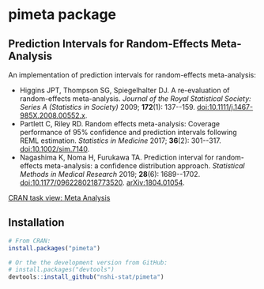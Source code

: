 
# pimeta package


## Prediction Intervals for Random-Effects Meta-Analysis

An implementation of prediction intervals for random-effects meta-analysis:

- Higgins JPT, Thompson SG, Spiegelhalter DJ. A re-evaluation of random-effects meta-analysis. *Journal of the Royal Statistical Society: Series A (Statistics in Society)* 2009; **172**(1): 137--159. [doi:10.1111/j.1467-985X.2008.00552.x](https://doi.org/10.1111/j.1467-985X.2008.00552.x).
- Partlett C, Riley RD. Random effects meta-analysis: Coverage performance of 95% confidence
and prediction intervals following REML estimation. *Statistics in Medicine* 2017; **36**(2): 301--317. [doi:10.1002/sim.7140](https://doi.org/10.1002/sim.7140).
- Nagashima K, Noma H, Furukawa TA. Prediction interval for random-effects meta-analysis: a confidence distribution approach. *Statistical Methods in Medical Research* 2019; **28**(6): 1689--1702. [doi:10.1177/0962280218773520](https://doi.org/10.1177/0962280218773520). [arXiv:1804.01054](https://arxiv.org/abs/1804.01054).

[CRAN task view: Meta Analysis](https://cran.r-project.org/view=MetaAnalysis)


## Installation

``` r
# From CRAN:
install.packages("pimeta")

# Or the the development version from GitHub:
# install.packages("devtools")
devtools::install_github("nshi-stat/pimeta")
```
